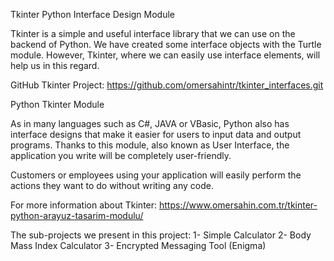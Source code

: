Tkinter Python Interface Design Module


Tkinter is a simple and useful interface library that we can use on the backend of Python. We have created some interface objects with the Turtle module. However, Tkinter, where we can easily use interface elements, will help us in this regard.


GitHub Tkinter Project: https://github.com/omersahintr/tkinter_interfaces.git


Python Tkinter Module


As in many languages such as C#, JAVA or VBasic, Python also has interface designs that make it easier for users to input data and output programs. Thanks to this module, also known as User Interface, the application you write will be completely user-friendly.


Customers or employees using your application will easily perform the actions they want to do without writing any code.


For more information about Tkinter: https://www.omersahin.com.tr/tkinter-python-arayuz-tasarim-modulu/


The sub-projects we present in this project:
1- Simple Calculator
2- Body Mass Index Calculator
3- Encrypted Messaging Tool (Enigma)
